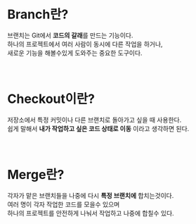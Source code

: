 Branch란?
========
브랜치는 Git에서 **코드의 갈래**를 만드는 기능이다.<br>
하나의 프로젝트에서 여러 사람이 동시에 다른 작업을 하거나,<br>
새로운 기능을 해볼수있게 도와주는 중요한 도구이다.<br>
<br>
<br>

Checkout이란?
======
저장소에서 특정 커밋이나 다른 브랜치로 돌아가고 싶을 때 사용한다.<br>
쉽게 말해서 **내가 작업하고 싶은 코드 상태로 이동** 이라고 생각하면 된다.<br>
<br>
<br>

Merge란?
=====
각자가 맡은 브랜치들을 나중에 다시 **특정 브랜치에** 합치는것이다.<br>
여러 명이 각자 작업한 코드를 모을수 있으며<br>
하나의 프로젝트를 안전하게 나눠서 작업하고 나중에 합칠수 있다.
